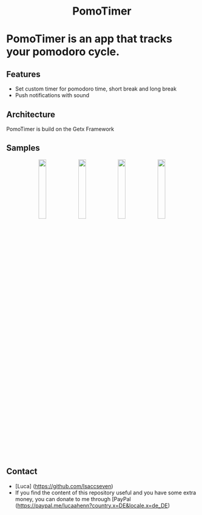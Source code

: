 <h1 align="center">PomoTimer</h1>

# PomoTimer is an app that tracks your pomodoro cycle.

## Features
- Set custom timer for pomodoro time, short break and long break
- Push notifications with sound


## Architecture
PomoTimer is build on the Getx Framework

## Samples
<p align="center">
  <img src="https://github.com/Isaccseven/pomotimer_time_management/blob/master/Home.png?raw=true" width="20%" />
  <img src="https://github.com/Isaccseven/pomotimer_time_management/blob/master/Settings.png?raw=true" width="20%" />
  <img src="https://github.com/Isaccseven/pomotimer_time_management/blob/master/UpdateSettings.png?raw=true" width="20%" />
  <img src="https://github.com/Isaccseven/pomotimer_time_management/blob/master/Notification.png?raw=true" width="20%" />
</p>

## Contact
- [Luca] (https://github.com/Isaccseven)
- If you find the content of this repository useful and you have some extra money, you can donate to me through [PayPal (https://paypal.me/lucaahenn?country.x=DE&locale.x=de_DE)
